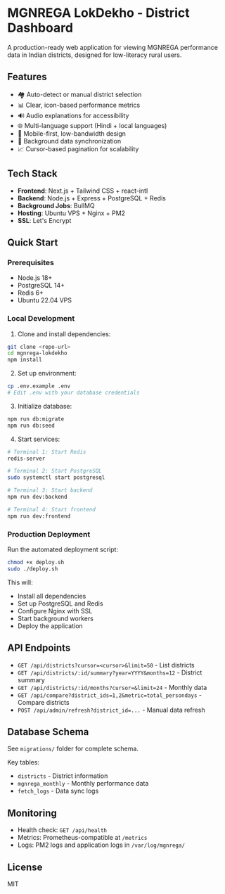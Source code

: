 # MGNREGA LokDekho - District Dashboard

A production-ready web application for viewing MGNREGA performance data in Indian districts, designed for low-literacy rural users.

## Features

- 🏘️ Auto-detect or manual district selection
- 📊 Clear, icon-based performance metrics
- 🔊 Audio explanations for accessibility
- 🌐 Multi-language support (Hindi + local languages)
- 📱 Mobile-first, low-bandwidth design
- 🔄 Background data synchronization
- 📈 Cursor-based pagination for scalability

## Tech Stack

- **Frontend**: Next.js + Tailwind CSS + react-intl
- **Backend**: Node.js + Express + PostgreSQL + Redis
- **Background Jobs**: BullMQ
- **Hosting**: Ubuntu VPS + Nginx + PM2
- **SSL**: Let's Encrypt

## Quick Start

### Prerequisites

- Node.js 18+
- PostgreSQL 14+
- Redis 6+
- Ubuntu 22.04 VPS

### Local Development

1. Clone and install dependencies:
```bash
git clone <repo-url>
cd mgnrega-lokdekho
npm install
```

2. Set up environment:
```bash
cp .env.example .env
# Edit .env with your database credentials
```

3. Initialize database:
```bash
npm run db:migrate
npm run db:seed
```

4. Start services:
```bash
# Terminal 1: Start Redis
redis-server

# Terminal 2: Start PostgreSQL
sudo systemctl start postgresql

# Terminal 3: Start backend
npm run dev:backend

# Terminal 4: Start frontend
npm run dev:frontend
```

### Production Deployment

Run the automated deployment script:

```bash
chmod +x deploy.sh
sudo ./deploy.sh
```

This will:
- Install all dependencies
- Set up PostgreSQL and Redis
- Configure Nginx with SSL
- Start background workers
- Deploy the application

## API Endpoints

- `GET /api/districts?cursor=<cursor>&limit=50` - List districts
- `GET /api/districts/:id/summary?year=YYYY&months=12` - District summary
- `GET /api/districts/:id/months?cursor=&limit=24` - Monthly data
- `GET /api/compare?district_ids=1,2&metric=total_persondays` - Compare districts
- `POST /api/admin/refresh?district_id=...` - Manual data refresh

## Database Schema

See `migrations/` folder for complete schema.

Key tables:
- `districts` - District information
- `mgnrega_monthly` - Monthly performance data
- `fetch_logs` - Data sync logs

## Monitoring

- Health check: `GET /api/health`
- Metrics: Prometheus-compatible at `/metrics`
- Logs: PM2 logs and application logs in `/var/log/mgnrega/`

## License

MIT
